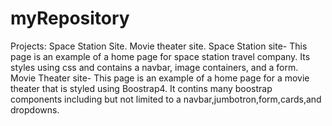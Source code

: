 # myRepository
Projects: Space Station Site.  Movie theater site.
Space Station site- This page is an example of a home page for  space station travel company. Its styles using css and contains a navbar, image containers, and a form.
Movie Theater site- This page is an example of a home page for a movie theater that is styled using Boostrap4. It contins many boostrap components including but not limited to a navbar,jumbotron,form,cards,and dropdowns.
